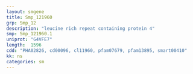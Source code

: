 ```yaml
---
layout: smgene
title: Smp_121960
grp: Smp_12
description: "leucine rich repeat containing protein 4"
smp: Smp_121960.1
uniprot: "G4VFE7"
length:  1596
cdd: "PHA02826, cd00096, cl11960, pfam07679, pfam13895, smart00410"
kk: ns
categories: sm
---
```


